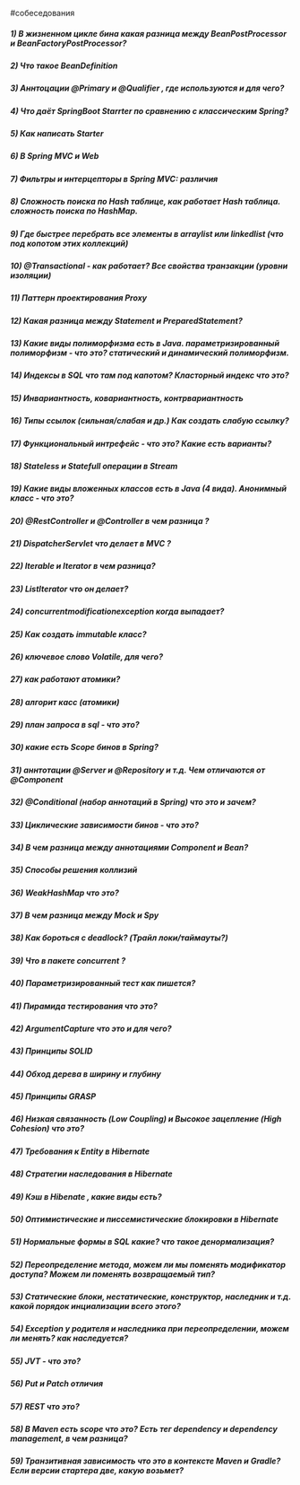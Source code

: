 #собеседования 
##### 1) В жизненном цикле бина какая разница между BeanPostProcessor и BeanFactoryPostProcessor?
##### 2) Что такое BeanDefinition
##### 3) Аннтоцации @Primary и @Qualifier , где используются и для чего?
##### 4) Что даёт SpringBoot Starrter по сравнению с классическим Spring?
##### 5) Как написать Starter 
##### 6) В Spring MVC и Web 
##### 7) Фильтры и интерцепторы в Spring MVC: различия
##### 8) Сложность поиска по Hash таблице, как работает Hash таблица. сложность поиска по HashMap.
##### 9) Где быстрее перебрать все элементы в arraylist или linkedlist (что под копотом этих коллекций)
##### 10) @Transactional - как работает? Все свойства транзакции (уровни изоляции)
##### 11) Паттерн проектирования Proxy
##### 12) Какая разница между Statement и PreparedStatement?
##### 13) Какие виды полиморфизма есть в Java. параметризированный полиморфизм - что это? статический и динамический полиморфизм.
##### 14) Индексы в SQL что там под капотом? Класторный индекс что это?
##### 15) Инвариантность, ковариантность, контрвариантность
##### 16) Типы ссылок (сильная/слабая и др.) Как создать слабую ссылку?
##### 17) Функциональный интрефейс - что это? Какие есть варианты?
##### 18) Stateless и Statefull операции в Stream
##### 19) Какие виды вложенных классов есть в Java (4 вида). Анонимный класс - что это?
##### 20) @RestController и @Controller в чем разница ?
##### 21) DispatcherServlet что делает в MVC ?
##### 22) Iterable и Iterator в чем разница?
##### 23) ListIterator что он делает?
##### 24) concurrentmodificationexception когда выпадает? 
##### 25) Как создать immutable класс?
##### 26) ключевое слово Volatile, для чего? 
##### 27) как работают атомики?
##### 28) алгорит касс (атомики)
##### 29) план запроса в sql - что это?
##### 30) какие есть Scope бинов в Spring? 
##### 31) аннтотации @Server и @Repository и т.д. Чем отличаются от @Component
##### 32) @Conditional (набор аннотаций в Spring) что это и зачем?
##### 33) Циклические зависимости бинов - что это?
##### 34) В чем разница между аннотациями Component и Bean?
##### 35) Способы решения коллизий
##### 36) WeakHashMap что это?
##### 37) В чем разница между Mock и Spy
##### 38) Как бороться с deadlock? (Трайл локи/таймауты?)
##### 39) Что в пакете concurrent ?
##### 40) Параметризированный тест как пишется?
##### 41) Пирамида тестирования что это?
##### 42) ArgumentCapture что это и для чего?
##### 43) Принципы SOLID
##### 44) Обход дерева в ширину и глубину
##### 45) Принципы GRASP 
##### 46) Низкая связанность (Low Coupling) и Высокое зацепление (High Cohesion) что это?
##### 47) Требования к Entity в Hibernate
##### 48) Стратегии наследования в Hibernate
##### 49) Кэш в Hibenate , какие виды есть? 
##### 50) Оптимистические и писсемистические блокировки в Hibernate
##### 51) Нормальные формы в SQL какие? что такое денормализация?
##### 52) Переопределение метода, можем ли мы поменять модификатор доступа? Можем ли поменять возвращаемый тип?
##### 53) Статические блоки, нестатические, конструктор, наследник и т.д. какой порядок инциализации всего этого?
##### 54) Exception у родителя и наследника при переопределении, можем ли менять? как наследуется?
##### 55) JVT - что это?
##### 56) Put и Patch отличия
##### 57) REST что это? 
##### 58) В Maven есть scope что это? Есть тег dependency и dependency management, в чем разница?
##### 59) Транзитивная зависимость что это в контексте Maven и Gradle? Если версии стартера две, какую возьмет?